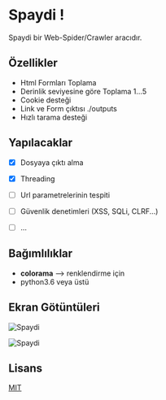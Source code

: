# Spaydi !

Spaydi bir Web-Spider/Crawler aracıdır.

## Özellikler

- Html Formları Toplama
- Derinlik seviyesine göre Toplama 1...5
- Cookie desteği
- Link ve Form çıktısı ./outputs
- Hızlı tarama desteği

## Yapılacaklar
- [x] Dosyaya çıktı alma
- [x] Threading
- [ ] Url parametrelerinin tespiti
- [ ] Güvenlik denetimleri (XSS, SQLi, CLRF...)
- [ ] ...


## Bağımlılıklar

- **colorama**  --> renklendirme için
- python3.6 veya üstü

## Ekran Götüntüleri

![Spaydi](https://raw.githubusercontent.com/OguzBey/Spaydi/master/screens/spaydi-1-1.png )

![Spaydi](https://raw.githubusercontent.com/OguzBey/Spaydi/master/screens/spaydi-2.png )

## Lisans
[MIT](https://github.com/OguzBey/Spaydi/blob/master/LICENSE)
